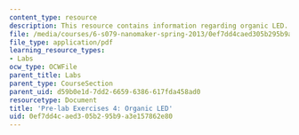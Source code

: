 ```yaml
---
content_type: resource
description: This resource contains information regarding organic LED.
file: /media/courses/6-s079-nanomaker-spring-2013/0ef7dd4caed305b295b9a3e157862e80_MIT6_S079S13_prelab04.pdf
file_type: application/pdf
learning_resource_types:
- Labs
ocw_type: OCWFile
parent_title: Labs
parent_type: CourseSection
parent_uid: d59b0e1d-7dd2-6659-6386-617fda458ad0
resourcetype: Document
title: 'Pre-lab Exercises 4: Organic LED'
uid: 0ef7dd4c-aed3-05b2-95b9-a3e157862e80
---
```

